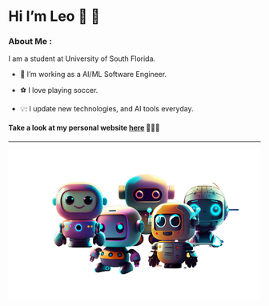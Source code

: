 # Hi I’m Leo 👋 👋

### About Me :
I am a student at University of South Florida. 
- 🧰 I’m working as a AI/ML Software Engineer.

- ⚽ I love playing soccer.

- 💡: I update new technologies, and AI tools everyday.

#### Take a look at my personal website [here](https://mywebleo.com) 🚀🚀🚀

---

<div align="center">
  <img src="img/robot.png" height = "300"/>
</div>

